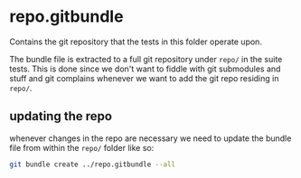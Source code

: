 # repo.gitbundle

Contains the git repository that the tests in this folder operate upon.

The bundle file is extracted to a full git repository under `repo/` in the suite tests.
This is done since we don't want to fiddle with git submodules and stuff and git
complains whenever we want to add the git repo residing in `repo/`.

## updating the repo

whenever changes in the repo are necessary we need to update the bundle file
from within the `repo/` folder like so:

```bash
git bundle create ../repo.gitbundle --all
```
